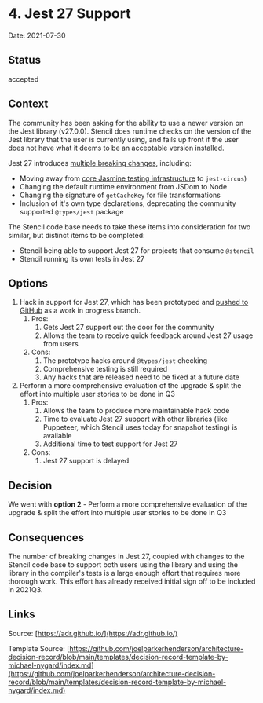 # 4. Jest 27 Support

Date: 2021-07-30

## Status

accepted

## Context

The community has been asking for the ability to use a newer version on the Jest library (v27.0.0). Stencil does runtime checks on the version of the Jest library that the user is currently using, and fails up front if the user does not have what it deems to be an acceptable version installed.

Jest 27 introduces [multiple breaking changes](https://jestjs.io/blog/2021/05/25/jest-27), including:

- Moving away from [core Jasmine testing infrastructure](https://jestjs.io/blog/2021/05/25/jest-27#flipping-defaults) to `jest-circus`)
- Changing the default runtime environment from JSDom to Node
- Changing the signature of `getCacheKey` for file transformations
- Inclusion of it's own type declarations, deprecating the community supported `@types/jest` package

The Stencil code base needs to take these items into consideration for two similar, but distinct items to be completed:

- Stencil being able to support Jest 27 for projects that consume `@stencil`
- Stencil running its own tests in Jest 27

## Options

1. Hack in support for Jest 27, which has been prototyped and [pushed to GitHub](https://github.com/ionic-team/stencil/pull/2980/commits/19dcb631f7eceb49c20a3788957254d66424b8c0) as a work in progress branch.
    1. Pros:
        1. Gets Jest 27 support out the door for the community
        2. Allows the team to receive quick feedback around Jest 27 usage from users
    2. Cons:
        1. The prototype hacks around `@types/jest` checking
        2. Comprehensive testing is still required
        3. Any hacks that are released need to be fixed at a future date
2. Perform a more comprehensive evaluation of the upgrade & split the effort into multiple user stories to be done in Q3
    1. Pros:
        1. Allows the team to produce more maintainable hack code
        2. Time to evaluate Jest 27 support with other libraries (like Puppeteer, which Stencil uses today for snapshot testing) is available
        3. Additional time to test support for Jest 27
    2. Cons:
        1. Jest 27 support is delayed

## Decision

We went with **option 2** - Perform a more comprehensive evaluation of the upgrade & split the effort into multiple user stories to be done in Q3

## Consequences

The number of breaking changes in Jest 27, coupled with changes to the Stencil code base to support both users using the library and using the library in the compiler's tests is a large enough effort that requires more thorough work. This effort has already received initial sign off to be included in 2021Q3.

## Links

Source: [https://adr.github.io/](https://adr.github.io/)

Template Source: [https://github.com/joelparkerhenderson/architecture-decision-record/blob/main/templates/decision-record-template-by-michael-nygard/index.md](https://github.com/joelparkerhenderson/architecture-decision-record/blob/main/templates/decision-record-template-by-michael-nygard/index.md)